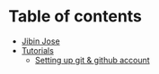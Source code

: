 # Table of contents

* [Jibin Jose](README.md)
* [Tutorials](tutorials/README.md)
  * [Setting up git & github account](tutorials/setting-up-git-and-github-account.md)

